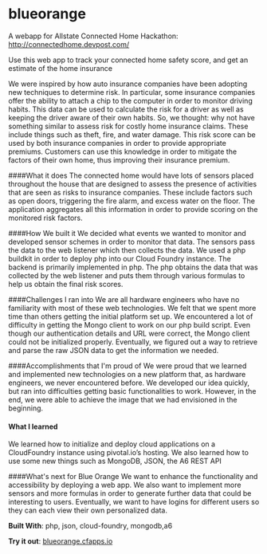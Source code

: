 # blueorange
A webapp for Allstate Connected Home Hackathon: http://connectedhome.devpost.com/

Use this web app to track your connected home safety score, and get an estimate of the home insurance

We were inspired by how auto insurance companies have been adopting new techniques to determine risk. In particular, some insurance companies offer the ability to attach a chip to the computer in order to monitor driving habits. This data can be used to calculate the risk for a driver as well as keeping the driver aware of their own habits. So, we thought: why not have something similar to assess risk for costly home insurance claims. These include things such as theft, fire, and water damage. This risk score can be used by both insurance companies in order to provide appropriate premiums. Customers can use this knowledge in order to mitigate the factors of their own home, thus improving their insurance premium.

####What it does
The connected home would have lots of sensors placed throughout the house that are designed to assess the presence of activities that are seen as risks to insurance companies. These include factors such as open doors, triggering the fire alarm, and excess water on the floor. The application aggregates all this information in order to provide scoring on the monitored risk factors.

####How We built it
We decided what events we wanted to monitor and developed sensor schemes in order to monitor that data. The sensors pass the data to the web listener which then collects the data. We used a php buildkit in order to deploy php into our Cloud Foundry instance. The backend is primarily implemented in php. The php obtains the data that was collected by the web listener and puts them through various formulas to help us obtain the final risk scores.

####Challenges I ran into
We are all hardware engineers who have no familiarity with most of these web technologies. We felt that we spent more time than others getting the initial platform set up. We encountered a lot of difficulty in getting the Mongo client to work on our php build script. Even though our authentication details and URL were correct, the Mongo client could not be initialized properly. Eventually, we figured out a way to retrieve and parse the raw JSON data to get the information we needed.

####Accomplishments that I'm proud of
We were proud that we learned and implemented new technologies on a new platform that, as hardware engineers, we never encountered before. We developed our idea quickly, but ran into difficulties getting basic functionalities to work. However, in the end, we were able to achieve the image that we had envisioned in the beginning.

#### What I learned
We learned how to initialize and deploy cloud applications on a CloudFoundry instance using pivotal.io’s hosting. We also learned how to use some new things such as MongoDB, JSON, the A6 REST API

####What's next for Blue Orange
We want to enhance the functionality and accessibility by deploying a web app. We also want to implement more sensors and more formulas in order to generate further data that could be interesting to users. Eventually, we want to have logins for different users so they can each view their own personalized data.

**Built With**: php, json, cloud-foundry, mongodb,a6

**Try it out**: [blueorange.cfapps.io](blueorange.cfapps.io)
